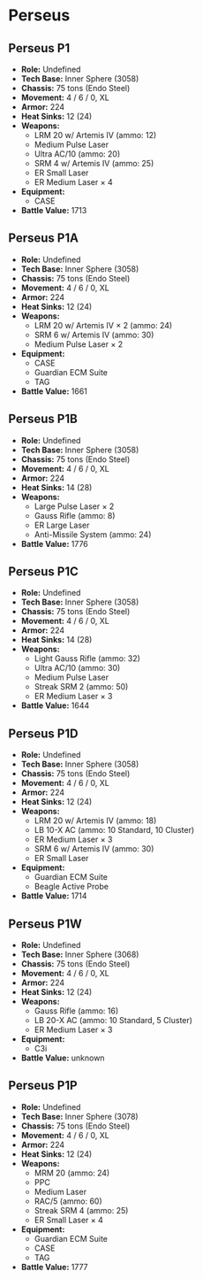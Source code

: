 # Perseus
## Perseus P1
- **Role:** Undefined
- **Tech Base:** Inner Sphere (3058)
- **Chassis:** 75 tons (Endo Steel)
- **Movement:** 4 / 6 / 0, XL
- **Armor:** 224
- **Heat Sinks:** 12 (24)
- **Weapons:**
  - LRM 20 w/ Artemis IV (ammo: 12)
  - Medium Pulse Laser
  - Ultra AC/10 (ammo: 20)
  - SRM 4 w/ Artemis IV (ammo: 25)
  - ER Small Laser
  - ER Medium Laser × 4
- **Equipment:**
  - CASE
- **Battle Value:** 1713

## Perseus P1A
- **Role:** Undefined
- **Tech Base:** Inner Sphere (3058)
- **Chassis:** 75 tons (Endo Steel)
- **Movement:** 4 / 6 / 0, XL
- **Armor:** 224
- **Heat Sinks:** 12 (24)
- **Weapons:**
  - LRM 20 w/ Artemis IV × 2 (ammo: 24)
  - SRM 6 w/ Artemis IV (ammo: 30)
  - Medium Pulse Laser × 2
- **Equipment:**
  - CASE
  - Guardian ECM Suite
  - TAG
- **Battle Value:** 1661

## Perseus P1B
- **Role:** Undefined
- **Tech Base:** Inner Sphere (3058)
- **Chassis:** 75 tons (Endo Steel)
- **Movement:** 4 / 6 / 0, XL
- **Armor:** 224
- **Heat Sinks:** 14 (28)
- **Weapons:**
  - Large Pulse Laser × 2
  - Gauss Rifle (ammo: 8)
  - ER Large Laser
  - Anti-Missile System (ammo: 24)
- **Battle Value:** 1776

## Perseus P1C
- **Role:** Undefined
- **Tech Base:** Inner Sphere (3058)
- **Chassis:** 75 tons (Endo Steel)
- **Movement:** 4 / 6 / 0, XL
- **Armor:** 224
- **Heat Sinks:** 14 (28)
- **Weapons:**
  - Light Gauss Rifle (ammo: 32)
  - Ultra AC/10 (ammo: 30)
  - Medium Pulse Laser
  - Streak SRM 2 (ammo: 50)
  - ER Medium Laser × 3
- **Battle Value:** 1644

## Perseus P1D
- **Role:** Undefined
- **Tech Base:** Inner Sphere (3058)
- **Chassis:** 75 tons (Endo Steel)
- **Movement:** 4 / 6 / 0, XL
- **Armor:** 224
- **Heat Sinks:** 12 (24)
- **Weapons:**
  - LRM 20 w/ Artemis IV (ammo: 18)
  - LB 10-X AC (ammo: 10 Standard, 10 Cluster)
  - ER Medium Laser × 3
  - SRM 6 w/ Artemis IV (ammo: 30)
  - ER Small Laser
- **Equipment:**
  - Guardian ECM Suite
  - Beagle Active Probe
- **Battle Value:** 1714

## Perseus P1W
- **Role:** Undefined
- **Tech Base:** Inner Sphere (3068)
- **Chassis:** 75 tons (Endo Steel)
- **Movement:** 4 / 6 / 0, XL
- **Armor:** 224
- **Heat Sinks:** 12 (24)
- **Weapons:**
  - Gauss Rifle (ammo: 16)
  - LB 20-X AC (ammo: 10 Standard, 5 Cluster)
  - ER Medium Laser × 3
- **Equipment:**
  - C3i
- **Battle Value:** unknown

## Perseus P1P
- **Role:** Undefined
- **Tech Base:** Inner Sphere (3078)
- **Chassis:** 75 tons (Endo Steel)
- **Movement:** 4 / 6 / 0, XL
- **Armor:** 224
- **Heat Sinks:** 12 (24)
- **Weapons:**
  - MRM 20 (ammo: 24)
  - PPC
  - Medium Laser
  - RAC/5 (ammo: 60)
  - Streak SRM 4 (ammo: 25)
  - ER Small Laser × 4
- **Equipment:**
  - Guardian ECM Suite
  - CASE
  - TAG
- **Battle Value:** 1777


